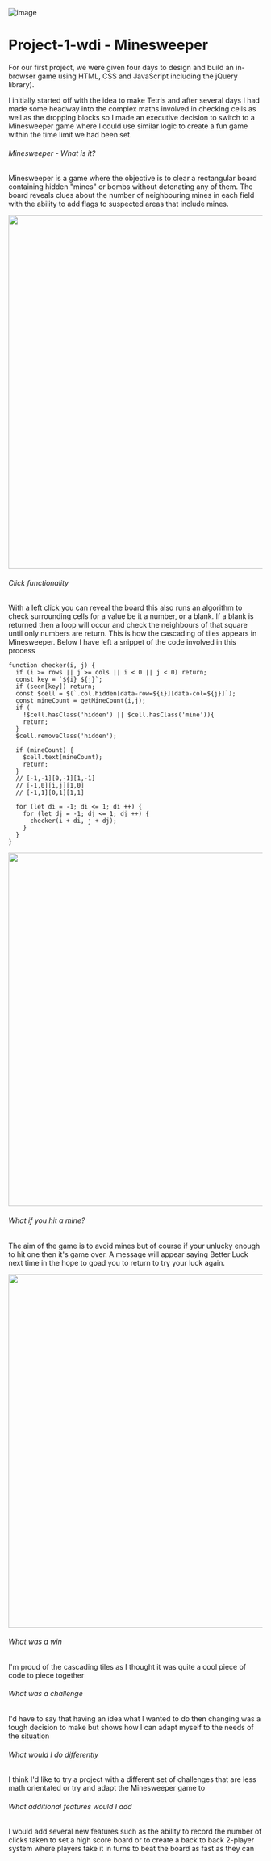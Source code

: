 

![image](https://ga-dash.s3.amazonaws.com/production/assets/logo-9f88ae6c9c3871690e33280fcf557f33.png)

# Project-1-wdi - Minesweeper

For our first project, we were given four days to design and build an in-browser game using HTML, CSS and JavaScript including the jQuery library).

I initially started off with the idea to make Tetris and after several days I had made some headway into the complex maths involved in checking cells as well as the dropping blocks so I made an executive decision to switch to a Minesweeper game where I could use similar logic to create a fun game within the time limit we had been set.

###### Minesweeper - What is it?
Minesweeper is a game where the objective is to clear a rectangular board containing hidden "mines" or bombs without detonating any of them. The board reveals clues about the number of neighbouring mines in each field with the ability to add flags to suspected areas that include mines.


<img src="https://imgur.com/P24oHfd.jpg" width="700">


###### Click functionality
With a left click you can reveal the board this also runs an algorithm to check surrounding cells for a value be it a number, or a blank. If a blank is returned then a loop will occur and check the neighbours of that square until only numbers are return. This is how the cascading of tiles appears in Minesweeper. Below I have left a snippet of the code involved in this process

```
function checker(i, j) {
  if (i >= rows || j >= cols || i < 0 || j < 0) return;
  const key = `${i} ${j}`;
  if (seen[key]) return;
  const $cell = $(`.col.hidden[data-row=${i}][data-col=${j}]`);
  const mineCount = getMineCount(i,j);
  if (
    !$cell.hasClass('hidden') || $cell.hasClass('mine')){
    return;
  }
  $cell.removeClass('hidden');

  if (mineCount) {
    $cell.text(mineCount);
    return;
  }
  // [-1,-1][0,-1][1,-1]
  // [-1,0][i,j][1,0]
  // [-1,1][0,1][1,1]

  for (let di = -1; di <= 1; di ++) {
    for (let dj = -1; dj <= 1; dj ++) {
      checker(i + di, j + dj);
    }
  }
}
```

<img src="https://imgur.com/zoassme.gif" width="700">


###### What if you hit a mine?
The aim of the game is to avoid mines but of course if your unlucky enough to hit one then it's game over. A message will appear saying Better Luck next time in the hope to goad you to return to try your luck again.

<img src="https://imgur.com/dK9kR3f.gif" width="700">



###### What was a win
I'm proud of the cascading tiles as I thought it was quite a cool piece of code to piece together
###### What was a challenge
I'd have to say that having an idea what I wanted to do then changing was a tough decision to make but shows how I can adapt myself to the needs of the situation
###### What would I do differently
I think I'd like to try a project with a different set of challenges that are less math orientated or try and adapt the Minesweeper game to
###### What additional features would I add
I would add several new features such as the ability to record the number of clicks taken to set a high score board or to create a back to back 2-player system where players take it in turns to beat the board as fast as they can

